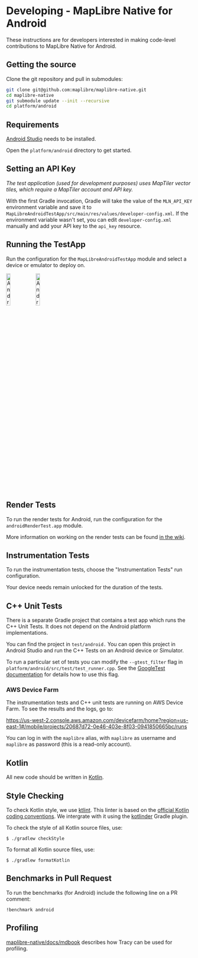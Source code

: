 # Developing - MapLibre Native for Android

These instructions are for developers interested in making code-level contributions to MapLibre Native for Android.

## Getting the source

Clone the git repository and pull in submodules:

```bash
git clone git@github.com:maplibre/maplibre-native.git
cd maplibre-native
git submodule update --init --recursive
cd platform/android
```

## Requirements

[Android Studio](https://developer.android.com/studio) needs to be installed.

Open the `platform/android` directory to get started.

## Setting an API Key

_The test application (used for development purposes) uses MapTiler vector tiles, which require a MapTiler account and API key._

With the first Gradle invocation, Gradle will take the value of the `MLN_API_KEY` environment variable and save it to `MapLibreAndroidTestApp/src/main/res/values/developer-config.xml`. If the environment variable wasn't set, you can edit `developer-config.xml` manually and add your API key to the `api_key` resource.  

## Running the TestApp

Run the configuration for the `MapLibreAndroidTestApp` module and select a device or emulator to deploy on.

<p align="left">
  <img src="https://github.com/maplibre/maplibre-native/assets/649392/5494925e-8cbb-4d5d-8033-8a2f141ede3c" alt="Android TestApp menu" width="15%">   <img src="https://github.com/maplibre/maplibre-native/assets/649392/f169db51-615d-4fca-b297-ac6197bec674" alt="Android TestApp showing Demotiles" width="15%">
</p>

## Render Tests

To run the render tests for Android, run the configuration for the `androidRenderTest.app` module.

More information on working on the render tests can be found [in the wiki](https://github.com/maplibre/maplibre-native/wiki/Working-on-Android-Render-Tests).

## Instrumentation Tests

To run the instrumentation tests, choose the "Instrumentation Tests" run configuration.

Your device needs remain unlocked for the duration of the tests.

## C++ Unit Tests

There is a separate Gradle project that contains a test app which runs the C++ Unit Tests. It does not depend on the Android platform implementations.

You can find the project in `test/android.` You can open this project in Android Studio and run the C++ Tests on an Android device or Simulator.

To run a particular set of tests you can modify the `--gtest_filter` flag in `platform/android/src/test/test_runner.cpp`. See the [GoogleTest documentation](https://google.github.io/googletest/advanced.html#running-a-subset-of-the-tests) for details how to use this flag.

### AWS Device Farm

The instrumentation tests and C++ unit tests are running on AWS Device Farm. To see the results and the logs, go to:

https://us-west-2.console.aws.amazon.com/devicefarm/home?region=us-east-1#/mobile/projects/20687d72-0e46-403e-8f03-0941850665bc/runs

You can log in with the `maplibre` alias, with `maplibre` as username and `maplibre` as password (this is a read-only account).

## Kotlin

All new code should be written in [Kotlin](https://kotlinlang.org/).

## Style Checking

To check Kotlin style, we use [ktlint](https://pinterest.github.io/ktlint/). This linter is based on the [official Kotlin coding conventions](https://kotlinlang.org/docs/coding-conventions.html). We intergrate with it using the [kotlinder](https://github.com/jeremymailen/kotlinter-gradle) Gradle plugin.

To check the style of all Kotlin source files, use:

```
$ ./gradlew checkStyle
```

To format all Kotlin source files, use:

```
$ ./gradlew formatKotlin
```

## Benchmarks in Pull Request

To run the benchmarks (for Android) include the following line on a PR comment:

```
!benchmark android
```

## Profiling

[maplibre-native/docs/mdbook](https://maplibre.org/maplibre-native/docs/book/) describes how Tracy can be used for profiling.
